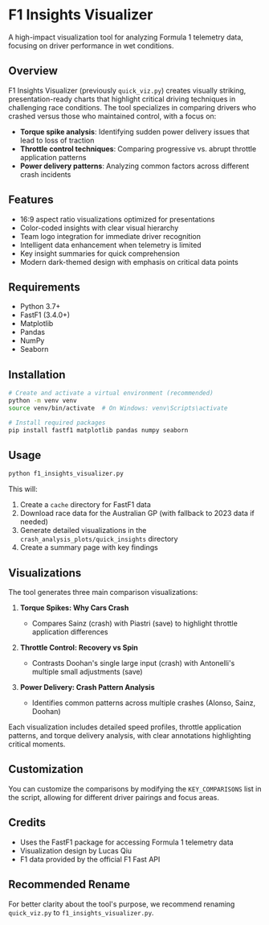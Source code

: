# F1 Insights Visualizer

A high-impact visualization tool for analyzing Formula 1 telemetry data, focusing on driver performance in wet conditions.

## Overview

F1 Insights Visualizer (previously `quick_viz.py`) creates visually striking, presentation-ready charts that highlight critical driving techniques in challenging race conditions. The tool specializes in comparing drivers who crashed versus those who maintained control, with a focus on:

- **Torque spike analysis**: Identifying sudden power delivery issues that lead to loss of traction
- **Throttle control techniques**: Comparing progressive vs. abrupt throttle application patterns
- **Power delivery patterns**: Analyzing common factors across different crash incidents

## Features

- 16:9 aspect ratio visualizations optimized for presentations
- Color-coded insights with clear visual hierarchy
- Team logo integration for immediate driver recognition
- Intelligent data enhancement when telemetry is limited
- Key insight summaries for quick comprehension
- Modern dark-themed design with emphasis on critical data points

## Requirements

- Python 3.7+
- FastF1 (3.4.0+)
- Matplotlib
- Pandas
- NumPy
- Seaborn

## Installation

```bash
# Create and activate a virtual environment (recommended)
python -m venv venv
source venv/bin/activate  # On Windows: venv\Scripts\activate

# Install required packages
pip install fastf1 matplotlib pandas numpy seaborn
```

## Usage

```bash
python f1_insights_visualizer.py
```

This will:
1. Create a `cache` directory for FastF1 data
2. Download race data for the Australian GP (with fallback to 2023 data if needed)
3. Generate detailed visualizations in the `crash_analysis_plots/quick_insights` directory
4. Create a summary page with key findings

## Visualizations

The tool generates three main comparison visualizations:

1. **Torque Spikes: Why Cars Crash**
   - Compares Sainz (crash) with Piastri (save) to highlight throttle application differences

2. **Throttle Control: Recovery vs Spin**
   - Contrasts Doohan's single large input (crash) with Antonelli's multiple small adjustments (save)

3. **Power Delivery: Crash Pattern Analysis**
   - Identifies common patterns across multiple crashes (Alonso, Sainz, Doohan)

Each visualization includes detailed speed profiles, throttle application patterns, and torque delivery analysis, with clear annotations highlighting critical moments.

## Customization

You can customize the comparisons by modifying the `KEY_COMPARISONS` list in the script, allowing for different driver pairings and focus areas.

## Credits

- Uses the FastF1 package for accessing Formula 1 telemetry data
- Visualization design by Lucas Qiu
- F1 data provided by the official F1 Fast API

## Recommended Rename

For better clarity about the tool's purpose, we recommend renaming `quick_viz.py` to `f1_insights_visualizer.py`. 